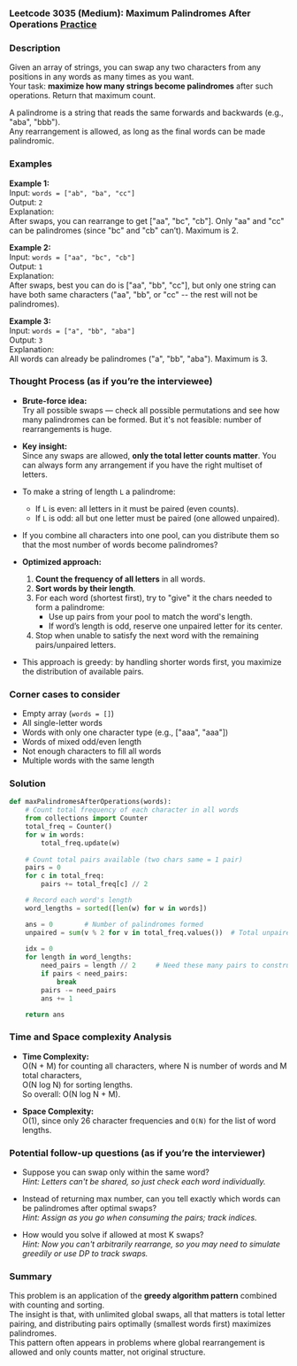 ### Leetcode 3035 (Medium): Maximum Palindromes After Operations [Practice](https://leetcode.com/problems/maximum-palindromes-after-operations)

### Description  
Given an array of strings, you can swap any two characters from any positions in any words as many times as you want.  
Your task: **maximize how many strings become palindromes** after such operations. Return that maximum count.

A palindrome is a string that reads the same forwards and backwards (e.g., "aba", "bbb").  
Any rearrangement is allowed, as long as the final words can be made palindromic.

### Examples  

**Example 1:**  
Input: `words = ["ab", "ba", "cc"]`  
Output: `2`  
Explanation:  
After swaps, you can rearrange to get ["aa", "bc", "cb"]. Only "aa" and "cc" can be palindromes (since "bc" and "cb" can’t). Maximum is 2.

**Example 2:**  
Input: `words = ["aa", "bc", "cb"]`  
Output: `1`  
Explanation:  
After swaps, best you can do is ["aa", "bb", "cc"], but only one string can have both same characters ("aa", "bb", or "cc" -- the rest will not be palindromes).

**Example 3:**  
Input: `words = ["a", "bb", "aba"]`  
Output: `3`  
Explanation:  
All words can already be palindromes ("a", "bb", "aba"). Maximum is 3.

### Thought Process (as if you’re the interviewee)  

- **Brute-force idea:**  
Try all possible swaps — check all possible permutations and see how many palindromes can be formed. But it's not feasible: number of rearrangements is huge.

- **Key insight:**  
Since any swaps are allowed, **only the total letter counts matter**. You can always form any arrangement if you have the right multiset of letters.

- To make a string of length `L` a palindrome:
    - If `L` is even: all letters in it must be paired (even counts).
    - If `L` is odd: all but one letter must be paired (one allowed unpaired).

- If you combine all characters into one pool, can you distribute them so that the most number of words become palindromes?

- **Optimized approach:**  
    1. **Count the frequency of all letters** in all words.
    2. **Sort words by their length**.
    3. For each word (shortest first), try to "give" it the chars needed to form a palindrome:
        - Use up pairs from your pool to match the word's length.
        - If word’s length is odd, reserve one unpaired letter for its center.
    4. Stop when unable to satisfy the next word with the remaining pairs/unpaired letters.

- This approach is greedy: by handling shorter words first, you maximize the distribution of available pairs.

### Corner cases to consider  
- Empty array (`words = []`)
- All single-letter words
- Words with only one character type (e.g., ["aaa", "aaa"])
- Words of mixed odd/even length
- Not enough characters to fill all words
- Multiple words with the same length

### Solution

```python
def maxPalindromesAfterOperations(words):
    # Count total frequency of each character in all words
    from collections import Counter
    total_freq = Counter()
    for w in words:
        total_freq.update(w)
    
    # Count total pairs available (two chars same = 1 pair)
    pairs = 0
    for c in total_freq:
        pairs += total_freq[c] // 2

    # Record each word's length
    word_lengths = sorted([len(w) for w in words])

    ans = 0        # Number of palindromes formed
    unpaired = sum(v % 2 for v in total_freq.values())  # Total unpaired chars.
    
    idx = 0
    for length in word_lengths:
        need_pairs = length // 2     # Need these many pairs to construct a palindrome
        if pairs < need_pairs:
            break
        pairs -= need_pairs
        ans += 1

    return ans
```

### Time and Space complexity Analysis  

- **Time Complexity:**  
  O(N + M) for counting all characters, where N is number of words and M total characters,  
  O(N log N) for sorting lengths.  
  So overall: O(N log N + M).

- **Space Complexity:**  
  O(1), since only 26 character frequencies and `O(N)` for the list of word lengths.

### Potential follow-up questions (as if you’re the interviewer)  

- Suppose you can swap only within the same word?  
  *Hint: Letters can't be shared, so just check each word individually.*

- Instead of returning max number, can you tell exactly which words can be palindromes after optimal swaps?  
  *Hint: Assign as you go when consuming the pairs; track indices.*

- How would you solve if allowed at most K swaps?  
  *Hint: Now you can't arbitrarily rearrange, so you may need to simulate greedily or use DP to track swaps.*

### Summary

This problem is an application of the **greedy algorithm pattern** combined with counting and sorting.  
The insight is that, with unlimited global swaps, all that matters is total letter pairing, and distributing pairs optimally (smallest words first) maximizes palindromes.  
This pattern often appears in problems where global rearrangement is allowed and only counts matter, not original structure.